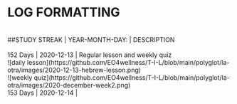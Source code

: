 # LOG FORMATTING<br>
<br>
##STUDY STREAK | YEAR-MONTH-DAY: | DESCRIPTION <br>
<br>
152 Days | 2020-12-13 | Regular lesson and weekly quiz<br>
![daily lesson](https://github.com/EO4wellness/T-I-L/blob/main/polyglot/la-otra/images/2020-12-13-hebrew-lesson.png)
<br>
![weekly quiz](https://github.com/EO4wellness/T-I-L/blob/main/polyglot/la-otra/images/2020-december-week2.png)
<br>
153 Days | 2020-12-14 | <br>
<br>
